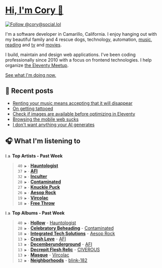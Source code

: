 # [Hi, I'm Cory 👋](https://coryd.dev)

[![Follow @cory@social.lol](https://img.shields.io/mastodon/follow/109606224363698309?domain=https%3A%2F%2Fsocial.lol&style=for-the-badge&logo=Mastodon&logoColor=white&labelColor=6364FF)](https://social.lol/@cory)

I'm a software developer in Camarillo, California. I enjoy hanging out with my beautiful family and 4 rescue dogs, technology, automation, [music](https://last.fm/user/coryd_), [reading](https://app.thestorygraph.com/profile/coryd) and [tv](https://trakt.tv/users/cdransf) and [movies](https://trakt.tv/users/cdransf).

I build, maintain and design web applications. I've been coding professionally since 2010 with a focus on frontend technologies. I help organize [the Eleventy Meetup](https://11tymeetup.dev/).

[See what I'm doing now.](https://coryd.dev/now)

## 📝 Recent posts

<!-- BLOGPOSTS:START -->
- [Renting your music means accepting that it will disappear](https://coryd.dev/posts/2024/renting-your-music-means-accepting-that-it-will-disappear/)
- [On getting tattooed](https://coryd.dev/posts/2024/on-getting-tattooed/)
- [Check if images are available before optimizing in Eleventy](https://coryd.dev/posts/2024/check-if-images-are-available-before-optimizing-in-eleventy/)
- [Browsing the mobile web sucks](https://coryd.dev/posts/2024/browsing-the-mobile-web-sucks/)
- [I don't want anything your AI generates](https://coryd.dev/posts/2024/i-dont-want-anything-your-ai-generates/)
<!-- BLOGPOSTS:END -->

## 🎧 What I'm listening to

<!--START_LASTFM_ARTISTS:{"period": "7day", "rows": 8}-->
<a href="https://last.fm" target="_blank"><img src="https://user-images.githubusercontent.com/17434202/215290617-e793598d-d7c9-428f-9975-156db1ba89cc.svg" alt="Last.fm Logo" width="18" height="13"/></a> **Top Artists - Past Week**

> `40 ▶️` ∙ **[Hauntologist](https://www.last.fm/music/Hauntologist)**<br/>
> `37 ▶️` ∙ **[AFI](https://www.last.fm/music/AFI)**<br/>
> `32 ▶️` ∙ **[Inculter](https://www.last.fm/music/Inculter)**<br/>
> `28 ▶️` ∙ **[Contaminated](https://www.last.fm/music/Contaminated)**<br/>
> `27 ▶️` ∙ **[Knuckle Puck](https://www.last.fm/music/Knuckle+Puck)**<br/>
> `26 ▶️` ∙ **[Aesop Rock](https://www.last.fm/music/Aesop+Rock)**<br/>
> `19 ▶️` ∙ **[Vircolac](https://www.last.fm/music/Vircolac)**<br/>
> `18 ▶️` ∙ **[Free Throw](https://www.last.fm/music/Free+Throw)**<br/>
<!--END_LASTFM_ARTISTS-->

<!--START_LASTFM_ALBUMS:{"period": "7day", "rows": 8}-->
<a href="https://last.fm" target="_blank"><img src="https://user-images.githubusercontent.com/17434202/215290617-e793598d-d7c9-428f-9975-156db1ba89cc.svg" alt="Last.fm Logo" width="18" height="13"/></a> **Top Albums - Past Week**

> `40 ▶️` ∙ **[Hollow](https://www.last.fm/music/Hauntologist/Hollow)** - [Hauntologist](https://www.last.fm/music/Hauntologist)<br/>
> `28 ▶️` ∙ **[Celebratory Beheading](https://www.last.fm/music/Contaminated/Celebratory+Beheading)** - [Contaminated](https://www.last.fm/music/Contaminated)<br/>
> `18 ▶️` ∙ **[Integrated Tech Solutions](https://www.last.fm/music/Aesop+Rock/Integrated+Tech+Solutions)** - [Aesop Rock](https://www.last.fm/music/Aesop+Rock)<br/>
> `13 ▶️` ∙ **[Crash Love](https://www.last.fm/music/AFI/Crash+Love)** - [AFI](https://www.last.fm/music/AFI)<br/>
> `13 ▶️` ∙ **[Decemberunderground](https://www.last.fm/music/AFI/Decemberunderground)** - [AFI](https://www.last.fm/music/AFI)<br/>
> `13 ▶️` ∙ **[Decrepit Flesh Relic](https://www.last.fm/music/CIVEROUS/Decrepit+Flesh+Relic)** - [CIVEROUS](https://www.last.fm/music/CIVEROUS)<br/>
> `13 ▶️` ∙ **[Masque](https://www.last.fm/music/Vircolac/Masque)** - [Vircolac](https://www.last.fm/music/Vircolac)<br/>
> `12 ▶️` ∙ **[Neighborhoods](https://www.last.fm/music/blink-182/Neighborhoods)** - [blink-182](https://www.last.fm/music/blink-182)<br/>
<!--END_LASTFM_ALBUMS-->
